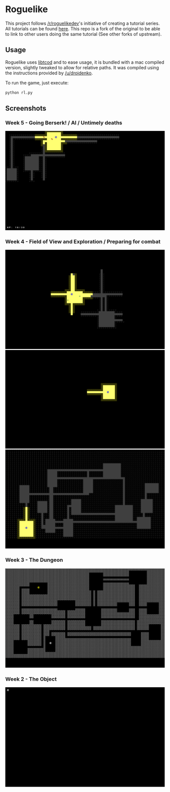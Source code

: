 # Roguelike

This project follows [/r/roguelikedev](https://www.reddit.com/r/roguelikedev/)'s initiative of creating a tutorial series.
All tutorials can be found [here](http://www.roguebasin.com/index.php?title=Complete_Roguelike_Tutorial,_using_python%2Blibtcod).
This repo is a fork of the original to be able to link to other users doing the same tutorial (See other forks of upstream).

## Usage

Roguelike uses [libtcod](https://bitbucket.org/libtcod/libtcod) and to ease usage, it is bundled with a mac compiled version, slightly tweaked to allow for relative paths.
It was compiled using the instructions provided by [/u/droidenko](https://www.reddit.com/r/roguelikedev/comments/44ylt4/python_libtcod_on_macosx/).

To run the game, just execute:
```bash
python rl.py
```

## Screenshots

### Week 5 - Going Berserk! / AI / Untimely deaths
![Deaths](screens/screen_6_deaths.png?raw=true "Die! DIE!!!!")
### Week 4 - Field of View and Exploration / Preparing for combat
![Monsters](screens/screen_5_monsters.png?raw=true "Look at the cute monsters")
![Map Discovery](screens/screen_4_map_discovery.png?raw=true "It's dangerous out there!")
![Fog of War](screens/screen_3_fog_of_war.png?raw=true "You can see what you can see")
### Week 3 - The Dungeon
![Map Generation](screens/screen_2_map_generation.png?raw=true "Boom! Dungeon")
### Week 2 - The Object
![Draw @](screens/screen_1_at.png?raw=true "@")

